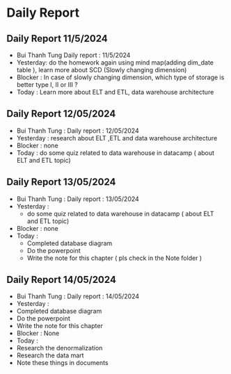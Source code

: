 # Daily Report

## Daily Report 11/5/2024

- Bui Thanh Tung Daily report : 11/5/2024
- Yesterday: do the homework again using mind map(adding dim_date table ), learn more about SCD (Slowly changing dimension)
- Blocker : In case of slowly changing dimension, which type of storage is better type I, II or III ?
- Today : Learn more about ELT and ETL, data warehouse architecture

## Daily Report 12/05/2024

- Bui Thanh Tung : Daily report : 12/05/2024
- Yesterday : research about ELT ,ETL and data warehouse architecture
- Blocker : none
- Today : do some quiz related to data warehouse in datacamp ( about ELT and ETL topic)

## Daily Report 13/05/2024

- Bui Thanh Tung : Daily report : 13/05/2024
- Yesterday :
  - do some quiz related to data warehouse in datacamp ( about ELT and ETL topic)
- Blocker : none
- Today :
  - Completed database diagram
  - Do the powerpoint
  - Write the note for this chapter ( pls check in the Note folder )

## Daily Report 14/05/2024 

- Bui Thanh Tung : Daily report : 14/05/2024 
- Yesterday : 
 - Completed database diagram
  - Do the powerpoint
  - Write the note for this chapter 
- Blocker : None 
- Today : 
 - Research the denormalization
 - Research the data mart 
 - Note these things in documents  